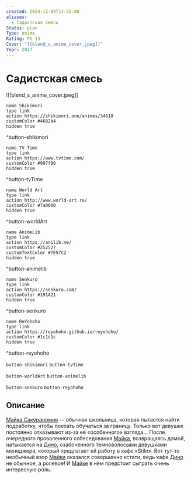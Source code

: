 ```yaml
---
created: 2024-11-04T14:52:00
aliases:
  - Садистская смесь
Status: plan
Type: anime
Rating: PG-13
Cover: "[[blend_s_anime_cover.jpeg]]"
Year: 2017
---
```


# Садистская смесь

![[blend_s_anime_cover.jpeg]]

```button
name Shikimori
type link
action https://shikimori.one/animes/34618
customColor #4682b4
hidden true
```
^button-shikimori

```button
name TV Time
type link
action https://www.tvtime.com/
customColor #997f00
hidden true
```
^button-tvTime

```button
name World Art
type link
action http://www.world-art.ru/
customColor #7a0000
hidden true
```
^button-worldArt

```button
name AnimeLib
type link
action https://anilib.me/
customColor #252527
customTextColor #7E57C2
hidden true
```
^button-animelib

```button
name Senkuro
type link
action https://senkuro.com/
customColor #191A21
hidden true
```
^button-senkuro

```button
name ReYohoho
type link
action https://reyohoho.github.io/reyohoho/
customColor #1c1c1c
hidden true
```
^button-reyohoho

`button-shikimori` `button-tvTime`

`button-worldArt` `button-animelib`

`button-senkuro` `button-reyohoho`

## Описание

[Майка Сакураномия](https://shikimori.one/characters/152126-maika-sakuranomiya) — обычная школьница, которая пытается найти подработку, чтобы поехать обучаться за границу. Только вот девушке постоянно отказывают из-за её «особенного» взгляда... После очередного проваленного собеседования [Майка](https://shikimori.one/characters/152126-maika-sakuranomiya), возвращаясь домой, натыкается на [Дино](https://shikimori.one/characters/152147-dino), озабоченного темноволосыми девушками менеджера, который предлагает ей работу в кафе «Stile». Вот тут-то необычный взор [Майки](https://shikimori.one/characters/152126-maika-sakuranomiya) оказался совершенно кстати, ведь кафе [Дино](https://shikimori.one/characters/152147-dino) не обычное, а ролевое! И [Майке](https://shikimori.one/characters/152126-maika-sakuranomiya) в нём предстоит сыграть очень интересную роль.
